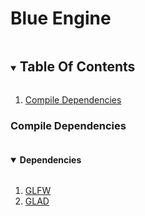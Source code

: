 # Blue Engine
<details open = "open">
    <summary><h2 style = "display : inline-block">Table Of Contents</summary>
        <ol>
            <li>
                <a href = "#compile-Dependencies"> Compile Dependencies</a>
            </li>
        </ol>

<!--Compile Dependencies -->
### Compile Dependencies
<details open = "open">
    <summary><h4 style = "display : inline-block">Dependencies</summary>
        <ol>
            <li><a href = "https://www.glfw.org/"> GLFW </a></li>
            <li><a href = "https://glad.dav1d.de/generated/tmpzn00hy3xglad/"> GLAD </a></li>

